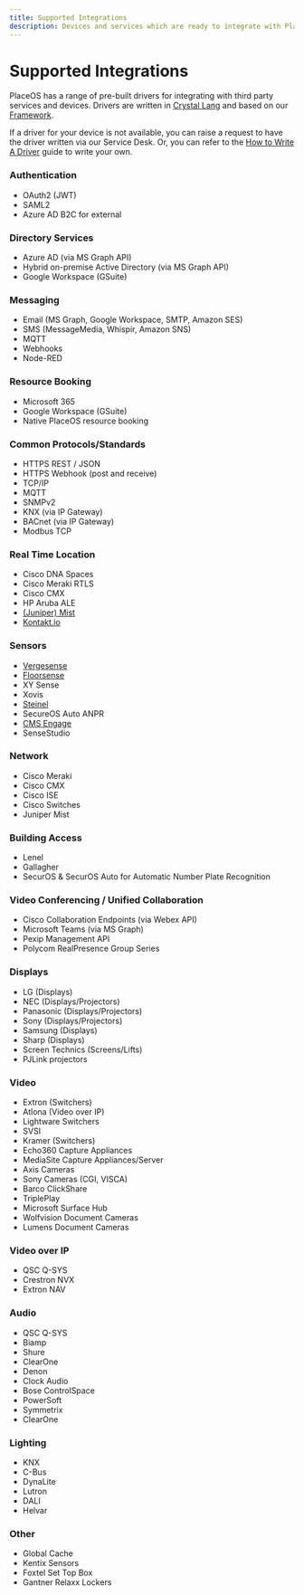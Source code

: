 ```yaml
---
title: Supported Integrations
description: Devices and services which are ready to integrate with PlaceOS
---
```


# Supported Integrations

PlaceOS has a range of pre-built drivers for integrating with third party services and devices. Drivers are written in [Crystal Lang](https://crystal-lang.org/) and based on our [Framework](https://github.com/PlaceOS/driver).

If a driver for your device is not available, you can raise a request to have the driver written via our Service Desk. Or, you can refer to the [How to Write A Driver](../tutorial/backend/write-a-driver/) guide to write your own.

### Authentication

* OAuth2 (JWT)
* SAML2
* Azure AD B2C for external

### Directory Services

* Azure AD (via MS Graph API)
* Hybrid on-premise Active Directory (via MS Graph API)
* Google Workspace (GSuite)

### Messaging

* Email (MS Graph, Google Workspace, SMTP, Amazon SES)
* SMS (MessageMedia, Whispir, Amazon SNS)
* MQTT
* Webhooks
* Node-RED

### Resource Booking

* Microsoft 365
* Google Workspace (GSuite)
* Native PlaceOS resource booking

### Common Protocols/Standards

* HTTPS REST / JSON
* HTTPS Webhook (post and receive)
* TCP/IP
* MQTT
* SNMPv2
* KNX (via IP Gateway)
* BACnet (via IP Gateway)
* Modbus TCP

### Real Time Location

* Cisco DNA Spaces
* Cisco Meraki RTLS
* Cisco CMX
* HP Aruba ALE
* [(Juniper) Mist](https://www.mist.com/)
* [Kontakt.io](https://kontakt.io/)

### Sensors

* [Vergesense](https://vergesense.com/)
* [Floorsense](https://floorsen.se/)
* XY Sense
* Xovis
* [Steinel](https://www.steinel.com.au/)
* SecureOS Auto ANPR
* [CMS Engage](https://cmselectra.com/au/product-category/cms-engage-smart-workplace-technology/)
* SenseStudio

### Network

* Cisco Meraki
* Cisco CMX
* Cisco ISE
* Cisco Switches
* Juniper Mist

### Building Access

* Lenel
* Gallagher
* SecurOS & SecurOS Auto for Automatic Number Plate Recognition

### Video Conferencing / Unified Collaboration

* Cisco Collaboration Endpoints (via Webex API)
* Microsoft Teams (via MS Graph)
* Pexip Management API
* Polycom RealPresence Group Series

### Displays

* LG (Displays)
* NEC (Displays/Projectors)
* Panasonic (Displays/Projectors)
* Sony (Displays/Projectors)
* Samsung (Displays)
* Sharp (Displays)
* Screen Technics (Screens/Lifts)
* PJLink projectors

### Video

* Extron (Switchers)
* Atlona (Video over IP)
* Lightware Switchers
* SVSI
* Kramer (Switchers)
* Echo360 Capture Appliances
* MediaSite Capture Appliances/Server
* Axis Cameras
* Sony Cameras (CGI, VISCA)
* Barco ClickShare
* TriplePlay
* Microsoft Surface Hub
* Wolfvision Document Cameras
* Lumens Document Cameras

### Video over IP

* QSC Q-SYS&#x20;
* Crestron NVX&#x20;
* Extron NAV

### Audio

* QSC Q-SYS
* Biamp
* Shure
* ClearOne
* Denon
* Clock Audio
* Bose ControlSpace
* PowerSoft
* Symmetrix
* ClearOne

### Lighting

* KNX
* C-Bus
* DynaLite
* Lutron
* DALI
* Helvar

### Other

* Global Cache
* Kentix Sensors
* Foxtel Set Top Box
* Gantner Relaxx Lockers

###
